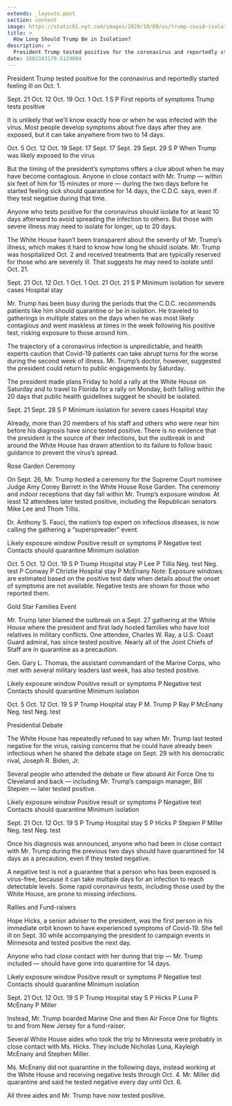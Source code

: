 ```yaml
--- 
extends: _layouts.post 
section: content 
image: https://static01.nyt.com/images/2020/10/09/us/trump-covid-isolation-promo-1602298956542/trump-covid-isolation-promo-1602298956542-facebookJumbo.png 
title: > 
  How Long Should Trump Be in Isolation? 
description: > 
  President Trump tested positive for the coronavirus and reportedly started feeling ill on Oct. 1.Sept. 21 Oct. 12 Oct. 1 Oct. 1 Oct. 21 Oct. 21 S P Minimum isolation for severe cases Hospital stayMr. Trump has been busy during the periods that the C.D.C.Rose Garden CeremonyOn Sept. 26, Mr. Trump hosted a ceremony for the Supreme Court nominee Judge Amy Coney Barrett in the White House Rose Garden.Likely exposure window Positive result or symptoms P Negative test Contacts should quarantine Minimum isolationOct. 5 Oct. 12 Oct. 19 S P Trump Hospital stay P M. Trump P Ray P McEnany Neg.All three aides and Mr. Trump have now tested positive. 
date: 1602343179.5129094 
--- 
```

President Trump tested positive for the coronavirus and reportedly started feeling ill on Oct. 1.

Sept. 21 Oct. 12 Oct. 19 Oct. 1 Oct. 1 S P First reports of symptoms Trump tests positive

It is unlikely that we’ll know exactly how or when he was infected with the virus. Most people develop symptoms about five days after they are exposed, but it can take anywhere from two to 14 days.

Oct. 5 Oct. 12 Oct. 19 Sept. 17 Sept. 17 Sept. 29 Sept. 29 S P When Trump was likely exposed to the virus

But the timing of the president’s symptoms offers a clue about when he may have become contagious. Anyone in close contact with Mr. Trump — within six feet of him for 15 minutes or more — during the two days before he started feeling sick should quarantine for 14 days, the C.D.C. says, even if they test negative during that time.

Anyone who tests positive for the coronavirus should isolate for at least 10 days afterward to avoid spreading the infection to others. But those with severe illness may need to isolate for longer, up to 20 days.

The White House hasn’t been transparent about the severity of Mr. Trump’s illness, which makes it hard to know how long he should isolate. Mr. Trump was hospitalized Oct. 2 and received treatments that are typically reserved for those who are severely ill. That suggests he may need to isolate until Oct. 21.

Sept. 21 Oct. 12 Oct. 1 Oct. 1 Oct. 21 Oct. 21 S P Minimum isolation for severe cases Hospital stay

Mr. Trump has been busy during the periods that the C.D.C. recommends patients like him should quarantine or be in isolation. He traveled to gatherings in multiple states on the days when he was most likely contagious and went maskless at times in the week following his positive test, risking exposure to those around him.

The trajectory of a coronavirus infection is unpredictable, and health experts caution that Covid-19 patients can take abrupt turns for the worse during the second week of illness. Mr. Trump’s doctor, however, suggested the president could return to public engagements by Saturday.

The president made plans Friday to hold a rally at the White House on Saturday and to travel to Florida for a rally on Monday, both falling within the 20 days that public health guidelines suggest he should be isolated.

Sept. 21 Sept. 28 S P Minimum isolation for severe cases Hospital stay

Already, more than 20 members of his staff and others who were near him before his diagnosis have since tested positive. There is no evidence that the president is the source of their infections, but the outbreak in and around the White House has drawn attention to its failure to follow basic guidance to prevent the virus’s spread.

Rose Garden Ceremony

On Sept. 26, Mr. Trump hosted a ceremony for the Supreme Court nominee Judge Amy Coney Barrett in the White House Rose Garden. The ceremony and indoor receptions that day fall within Mr. Trump’s exposure window. At least 12 attendees later tested positive, including the Republican senators Mike Lee and Thom Tillis.

Dr. Anthony S. Fauci, the nation’s top expert on infectious diseases, is now calling the gathering a “superspreader” event.

Likely exposure window Positive result or symptoms P Negative test Contacts should quarantine Minimum isolation

Oct. 5 Oct. 12 Oct. 19 S P Trump Hospital stay P Lee P Tillis Neg. test Neg. test P Conway P Christie Hospital stay P McEnany Note: Exposure windows are estimated based on the positive test date when details about the onset of symptoms are not available. Negative tests are shown for those who reported them.

Gold Star Families Event

Mr. Trump later blamed the outbreak on a Sept. 27 gathering at the White House where the president and first lady hosted families who have lost relatives in military conflicts. One attendee, Charles W. Ray, a U.S. Coast Guard admiral, has since tested positive. Nearly all of the Joint Chiefs of Staff are in quarantine as a precaution.

Gen. Gary L. Thomas, the assistant commandant of the Marine Corps, who met with several military leaders last week, has also tested positive.

Likely exposure window Positive result or symptoms P Negative test Contacts should quarantine Minimum isolation

Oct. 5 Oct. 12 Oct. 19 S P Trump Hospital stay P M. Trump P Ray P McEnany Neg. test Neg. test

Presidential Debate

The White House has repeatedly refused to say when Mr. Trump last tested negative for the virus, raising concerns that he could have already been infectious when he shared the debate stage on Sept. 29 with his democratic rival, Joseph R. Biden, Jr.

Several people who attended the debate or flew aboard Air Force One to Cleveland and back — including Mr. Trump’s campaign manager, Bill Stepien — later tested positive.

Likely exposure window Positive result or symptoms P Negative test Contacts should quarantine Minimum isolation

Sept. 21 Oct. 12 Oct. 19 S P Trump Hospital stay S P Hicks P Stepien P Miller Neg. test Neg. test

Once his diagnosis was announced, anyone who had been in close contact with Mr. Trump during the previous two days should have quarantined for 14 days as a precaution, even if they tested negative.

A negative test is not a guarantee that a person who has been exposed is virus-free, because it can take multiple days for an infection to reach detectable levels. Some rapid coronavirus tests, including those used by the White House, are prone to missing infections.

Rallies and Fund-raisers

Hope Hicks, a senior adviser to the president, was the first person in his immediate orbit known to have experienced symptoms of Covid-19. She fell ill on Sept. 30 while accompanying the president to campaign events in Minnesota and tested positive the next day.

Anyone who had close contact with her during that trip — Mr. Trump included — should have gone into quarantine for 14 days.

Likely exposure window Positive result or symptoms P Negative test Contacts should quarantine Minimum isolation

Sept. 21 Oct. 12 Oct. 19 S P Trump Hospital stay S P Hicks P Luna P McEnany P Miller

Instead, Mr. Trump boarded Marine One and then Air Force One for flights to and from New Jersey for a fund-raiser.

Several White House aides who took the trip to Minnesota were probably in close contact with Ms. Hicks. They include Nicholas Luna, Kayleigh McEnany and Stephen Miller.

Ms. McEnany did not quarantine in the following days, instead working at the White House and receiving negative tests through Oct. 4. Mr. Miller did quarantine and said he tested negative every day until Oct. 6.

All three aides and Mr. Trump have now tested positive.